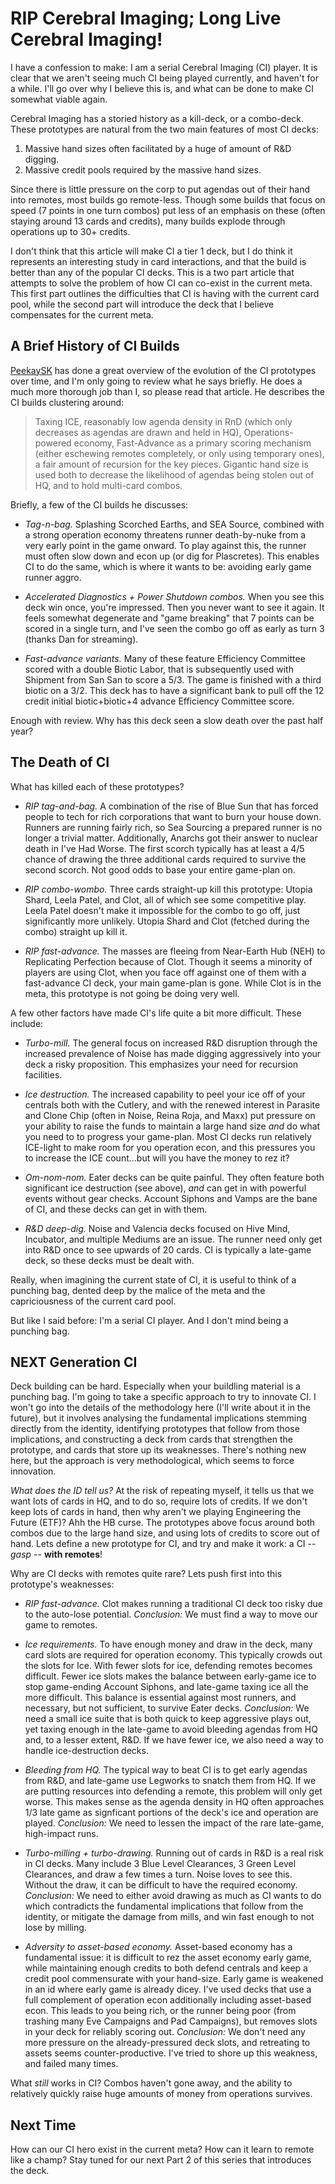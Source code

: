 # RIP Cerebral Imaging; Long Live Cerebral Imaging!

I have a confession to make:  I am a serial Cerebral Imaging (CI) player.  It is clear that we aren't seeing much CI being played currently, and haven't for a while.  I'll go over why I believe this is, and what can be done to make CI somewhat viable again.

Cerebral Imaging has a storied history as a kill-deck, or a combo-deck.  These prototypes are natural from the two main features of most CI decks:

1. Massive hand sizes often facilitated by a huge of amount of R&D digging.
2. Massive credit pools required by the massive hand sizes.

Since there is little pressure on the corp to put agendas out of their hand into remotes, most builds go remote-less.  Though some builds that focus on speed (7 points in one turn combos) put less of an emphasis on these (often staying around 13 cards and credits), many builds explode through operations up to 30+ credits.

I don't think that this article will make CI a tier 1 deck, but I do think it represents an interesting study in card interactions, and that the build is better than any of the popular CI decks.  This is a two part article that attempts to solve the problem of how CI can co-exist in the current meta.  This first part outlines the difficulties that CI is having with the current card pool, while the second part will introduce the deck that I believe compensates for the current meta.

## A Brief History of CI Builds

[PeekaySK](http://stimhack.com/cerebral-imaging-the-evolution-of-an-identity/) has done a great overview of the evolution of the CI prototypes over time, and I'm only going to review what he says briefly.  He does a much more thorough job than I, so please read that article.  He describes the CI builds clustering around:

> Taxing ICE, reasonably low agenda density in RnD (which only decreases as agendas are drawn and held in HQ), Operations-powered economy, Fast-Advance as a primary scoring mechanism (either eschewing remotes completely, or only using temporary ones), a fair amount of recursion for the key pieces. Gigantic hand size is used both to decrease the likelihood of agendas being stolen out of HQ, and to hold multi-card combos.

Briefly, a few of the CI builds he discusses:

- *Tag-n-bag.* Splashing Scorched Earths, and SEA Source, combined with a strong operation economy threatens runner death-by-nuke from a very early point in the game onward.  To play against this, the runner must often slow down and econ up (or dig for Plascretes).  This enables CI to do the same, which is where it wants to be:  avoiding early game runner aggro.

- *Accelerated Diagnostics + Power Shutdown combos.*  When you see this deck win once, you're impressed.  Then you never want to see it again.  It feels somewhat degenerate and "game breaking" that 7 points can be scored in a single turn, and I've seen the combo go off as early as turn 3 (thanks Dan for streaming).

- *Fast-advance variants.* Many of these feature Efficiency Committee scored with a double Biotic Labor, that is subsequently used with Shipment from San San to score a 5/3.   The game is finished with a third biotic on a 3/2.   This deck has to have a significant bank to pull off the 12 credit initial biotic+biotic+4 advance Efficiency Committee score.

Enough with review.  Why has this deck seen a slow death over the past half year?

## The Death of CI

What has killed each of these prototypes?

- *RIP tag-and-bag.*  A combination of the rise of Blue Sun that has forced people to tech for rich corporations that want to burn your house down.  Runners are running fairly rich, so Sea Sourcing a prepared runner is no longer a trivial matter.  Additionally, Anarchs got their answer to nuclear death in I've Had Worse.  The first scorch typically has at least a 4/5 chance of drawing the three additional cards required to survive the second scorch.  Not good odds to base your entire game-plan on.

- *RIP combo-wombo.*  Three cards straight-up kill this prototype:  Utopia Shard, Leela Patel, and Clot, all of which see some competitive play.  Leela Patel doesn't make it impossible for the combo to go off, just significantly more unlikely.  Utopia Shard and Clot (fetched during the combo) straight up kill it.

- *RIP fast-advance.* The masses are fleeing from Near-Earth Hub (NEH) to Replicating Perfection because of Clot.  Though it seems a minority of players are using Clot, when you face off against one of them with a fast-advance CI deck, your main game-plan is gone.  While Clot is in the meta, this prototype is not going be doing very well.

A few other factors have made CI's life quite a bit more difficult.  These include:

- *Turbo-mill.*  The general focus on increased R&D disruption through the increased prevalence of Noise has made digging aggressively into your deck a risky proposition.  This emphasizes your need for recursion facilities.

- *Ice destruction.* The increased capability to peel your ice off of your centrals both with the Cutlery, and with the renewed interest in Parasite and Clone Chip (often in Noise, Reina Roja, and Maxx) put pressure on your ability to raise the funds to maintain a large hand size *and* do what you need to to progress your game-plan.  Most CI decks run relatively ICE-light to make room for you operation econ, and this pressures you to increase the ICE count...but will you have the money to rez it?

- *Om-nom-nom.*  Eater decks can be quite painful.  They often feature both significant ice destruction (see above), *and* can get in with powerful events without gear checks.  Account Siphons and Vamps are the bane of CI, and these decks can get in with them.

- *R&D deep-dig.*  Noise and Valencia decks focused on Hive Mind, Incubator, and multiple Mediums are an issue.  The runner need only get into R&D once to see upwards of 20 cards.  CI is typically a late-game deck, so these decks must be dealt with.

Really, when imagining the current state of CI, it is useful to think of a punching bag, dented deep by the malice of the meta and the capriciousness of the current card pool.

But like I said before:  I'm a serial CI player.  And I don't mind being a punching bag.

## NEXT Generation CI

Deck building can be hard.  Especially when your buildling material is a punching bag.  I'm going to take a specific approach to try to innovate CI.  I won't go into the details of the methodology here (I'll write about it in the future), but it involves analysing the fundamental implications stemming directly from the identity, identifying prototypes that follow from those implications, and constructing a deck from cards that strengthen the prototype, and cards that store up its weaknesses.  There's nothing new here, but the approach is very methodological, which seems to force innovation.

*What does the ID tell us?* At the risk of repeating myself, it tells us that we want lots of cards in HQ, and to do so, require lots of credits.  If we don't keep lots of cards in hand, then why aren't we playing Engineering the Future (ETF)?  Ahh the HB curse.  The prototypes above focus around both combos due to the large hand size, and using lots of credits to score out of hand.  Lets define a new prototype for CI, and try and make it work: a CI -- *gasp* -- **with remotes**!

Why are CI decks with remotes quite rare?  Lets push first into this prototype's weaknesses:

- *RIP fast-advance.* Clot makes running a traditional CI deck too risky due to the auto-lose potential.  *Conclusion:* We must find a way to move our game to remotes.

- *Ice requirements.*  To have enough money and draw in the deck, many card slots are required for operation economy.  This typically crowds out the slots for Ice.  With fewer slots for ice, defending remotes becomes difficult.  Fewer ice slots makes the balance between early-game ice to stop game-ending Account Siphons, and late-game taxing ice all the more difficult. This balance is essential against most runners, and necessary, but not sufficient, to survive Eater decks.  *Conclusion:* We need a small ice suite that is both quick to keep aggressive plays out, yet taxing enough in the late-game to avoid bleeding agendas from HQ and, to a lesser extent, R&D.  If we have fewer ice, we also need a way to handle ice-destruction decks.

- *Bleeding from HQ.*  The typical way to beat CI is to get early agendas from R&D, and late-game use Legworks to snatch them from HQ.  If we are putting resources into defending a remote, this problem will only get worse.  This makes sense as the agenda density in HQ often approaches 1/3 late game as signficant portions of the deck's ice and operation are played.  *Conclusion:* We need to lessen the impact of the rare late-game, high-impact runs.

- *Turbo-milling + turbo-drawing.* Running out of cards in R&D is a real risk in CI decks.  Many include 3 Blue Level Clearances, 3 Green Level Clearances, and draw a few times a turn.  Noise loves to see this.  Without the draw, it can be difficult to have the required economy.  *Conclusion:*  We need to either avoid drawing as much as CI wants to do which contradicts the fundamental implications that follow from the identity, or mitigate the damage from mills, and win fast enough to not lose by milling.

- *Adversity to asset-based economy.*  Asset-based economy has a fundamental issue:  it is difficult to rez the asset economy early game, while maintaining enough credits to both defend centrals and keep a credit pool commensurate with your hand-size.  Early game is weakened in an id where early game is already dicey.  I've used decks that use a full complement of operation econ additionally including asset-based econ.  This leads to you being rich, or the runner being poor (from trashing many Eve Campaigns and Pad Campaigns), but removes slots in your deck for reliably scoring out. *Conclusion:* We don't need any more pressure on the already-pressured deck slots, and retreating to assets seems counter-productive.  I've tried to shore up this weakness, and failed many times.

What *still* works in CI?  Combos haven't gone away, and the ability to relatively quickly raise huge amounts of money from operations survives.

## Next Time

How can our CI hero exist in the current meta?  How can it learn to remote like a champ?  Stay tuned for our next Part 2 of this series that introduces the deck.
